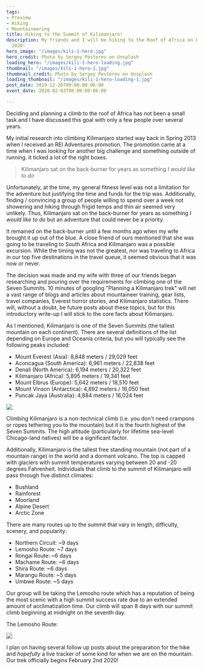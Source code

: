 ```yaml
---
tags:
- Preview
- Hiking
- Mountaineering
title: Hiking to the Summit of Kilimanjaro!
description: My friends and I will be hiking to the Roof of Africa on February 3rd
  2020!
hero_image: "/images/kili-1-hero.jpg"
hero_credit: Photo by Sergey Pesterev on Unsplash
loading_hero: "/images/kili-1-hero-loading.jpg"
thumbnail: "/images/kili-1-hero-1.jpg"
thumbnail_credit: Photo by Sergey Pesterev on Unsplash
loading_thumbnail: "/images/kili-1-hero-loading-1.jpg"
post_date: 2019-12-26T00:00:00-06:00
event_date: 2020-02-03T00:00:00-06:00

---
```

Deciding and planning a climb to the roof of Africa has not been a small task and I have discussed this goal with only a few people over several years.

My initial research into climbing Kilimanjaro started way back in Spring 2013 when I received an REI Adventures promotion. The promotion came at a time when I was looking for another big challenge and something outside of running. It ticked a lot of the right boxes.

> Kilimanjaro sat on the back-burner for years as something _I would like to do_

Unfortunately, at the time, my general fitness level was not a limitation for the adventure but justifying the time and funds for the trip was. Additionally, finding / convincing a group of people willing to spend over a week not showering and hiking through frigid temps and thin air seemed very unlikely. Thus, Kilimanjaro sat on the back-burner for years as something _I would like to do_ but an adventure that could never be a priority.

It remained on the back-burner until a few months ago when my wife brought it up out of the blue. A close friend of ours mentioned that she was going to be traveling to South Africa and Kilimanjaro was a possible excursion. While the timing was not the greatest, nor was traveling to Africa in our top five destinations in the travel queue, it seemed obvious that it was now or never.

The decision was made and my wife with three of our friends began researching and pouring over the requirements for climbing one of the Seven Summits. 10 minutes of googling "Planning a Kilimanjaro trek" will net a vast range of blogs and articles about mountaineer training, gear lists, travel companies, Everest horror stories, and Kilimanjaro statistics. There will, without a doubt, be future posts about these topics, but for this introductory write-up I will stick to the core facts about Kilimanjaro.

As I mentioned, Kilimanjaro is one of the Seven Summits (the tallest mountain on each continent). There are several definitions of the list depending on Europe and Oceania criteria, but you will typically see the following peaks included:

* Mount Everest (Asia): 8,848 meters / 29,029 feet
* Aconcagua (South America): 6,961 meters / 22,838 feet
* Denali (North America): 6,194 meters / 20,322 feet
* Kilimanjaro (Africa): 5,895 meters / 19,341 feet
* Mount Elbrus (Europe): 5,642 meters / 18,510 feet
* Mount Vinson (Antarctica): 4,892 meters / 16,050 feet
* Puncak Jaya (Australia): 4,884 meters / 16,024 feet

![](/images/seven-summits.png)

Climbing Kilimanjaro is a non-technical climb (i.e. you don't need crampons or ropes tethering you to the mountain) but it is the fourth highest of the Seven Summits. The high altitude (particularly for lifetime sea-level Chicago-land natives) will be a significant factor.

Additionally, Kilimanjaro is the tallest free standing mountain (not part of a mountain range) in the world and a dormant volcano. The top is capped with glaciers with summit temperatures varying between 20 and -20 degrees Fahrenheit. Individuals that climb to the summit of Kilimanjaro will pass through five distinct climates:

* Bushland
* Rainforest
* Moorland
* Alpine Desert
* Arctic Zone

There are many routes up to the summit that vary in length, difficulty, scenery, and popularity:

* Northern Circuit: \~9 days
* Lemosho Route: \~7 days
* Rongai Route: \~6 days
* Machame Route: \~6 days
* Shira Route: \~6 days
* Marangu Route: \~5 days
* Umbwe Route: \~5 days

Our group will be taking the Lemosho route which has a reputation of being the most scenic with a high summit success rate due to an extended amount of acclimatization time. Our climb will span 8 days with our summit climb beginning at midnight on the seventh day.

The Lemosho Route:

![](/images/lemosho-google-route.png)

I plan on having several follow up posts about the preparation for the hike and _hopefully_ a live tracker of some kind for when we are on the mountain. Our trek officially begins February 2nd 2020!